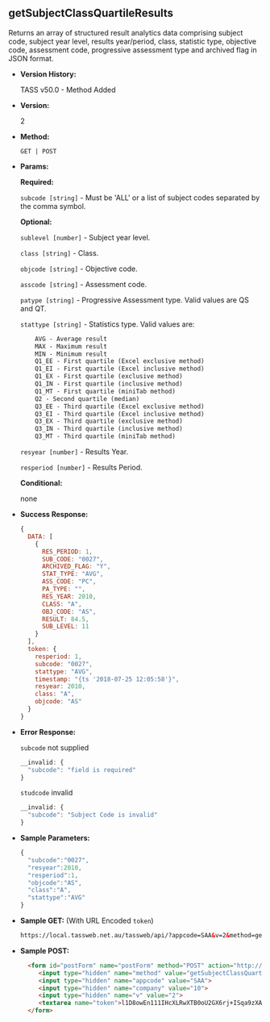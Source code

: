 

**getSubjectClassQuartileResults**
----
  Returns an array of structured result analytics data comprising subject code, subject year level, results year/period, class, statistic type, objective code, assessment code, progressive assessment type and archived flag in JSON format.

* **Version History:**

  TASS v50.0 - Method Added

* **Version:**

  2

* **Method:**

  `GET | POST`
  
*  **Params:**

   **Required:**

   `subcode [string]` -  Must be 'ALL' or a list of subject codes separated by the comma symbol.
   
   **Optional:**

   `sublevel [number]` - Subject year level.

   `class [string]` - Class.
   
   `objcode [string]` - Objective code.

   `asscode [string]` - Assessment code.

   `patype [string]` - Progressive Assessment type. Valid values are QS and QT.

   `stattype [string]` - Statistics type. Valid values are:

    ```HTML
        AVG - Average result
        MAX - Maximum result
        MIN - Minimum result
        Q1_EE - First quartile (Excel exclusive method)
        Q1_EI - First quartile (Excel inclusive method)
        Q1_EX - First quartile (exclusive method)
        Q1_IN - First quartile (inclusive method)
        Q1_MT - First quartile (miniTab method)
        Q2 - Second quartile (median)
        Q3_EE - Third quartile (Excel exclusive method)
        Q3_EI - Third quartile (Excel inclusive method)
        Q3_EX - Third quartile (exclusive method)
        Q3_IN - Third quartile (inclusive method)
        Q3_MT - Third quartile (miniTab method)
    ```

   `resyear [number]` - Results Year.

   `resperiod [number]` - Results Period.

   **Conditional:**
 
   none
   
* **Success Response:**

    ```javascript
    {
      DATA: [
        {
          RES_PERIOD: 1,
          SUB_CODE: "0027",
          ARCHIVED_FLAG: "Y",
          STAT_TYPE: "AVG",
          ASS_CODE: "PC",
          PA_TYPE: "",
          RES_YEAR: 2010,
          CLASS: "A",
          OBJ_CODE: "AS",
          RESULT: 84.5,
          SUB_LEVEL: 11
        }
      ],
      token: {
        resperiod: 1,
        subcode: "0027",
        stattype: "AVG",
        timestamp: "{ts '2018-07-25 12:05:58'}",
        resyear: 2010,
        class: "A",
        objcode: "AS"
      }
    }
    ```
 
* **Error Response:**

    `subcode` not supplied
    ```javascript
    __invalid: {
      "subcode": "field is required"
    }
    ```

    `studcode` invalid
    ```javascript
    __invalid: {
      "subcode": "Subject Code is invalid"
    }
    ```
    
* **Sample Parameters:**

  ```javascript
  {
    "subcode":"0027",
    "resyear":2010,
    "resperiod":1,
    "objcode":"AS",
    "class":"A",
    "stattype":"AVG"
  }
  ```

* **Sample GET:** (With URL Encoded `token`)

  ```HTML
  https://local.tassweb.net.au/tassweb/api/?appcode=SAA&v=2&method=getSubjectClassQuartileResults&token=jUmqNx1ZSmKPTfQm2ozMk9ybMZB9NoDY5qz%2FLx0CI4NEJv%2FI8Akp0bVzbe2ZKuTvLOc9O%2FKOuirpgv%2FZoqci9wnZ58A0HOSRQmwbACHs7uZwkN6Z1x1YDLGwkroyRYuOasbdGcKwtMFrOP8N%2Fddw6uDU0IdUdhTQ%2BVp6jvwPmFQ%3D&company=10
  ```
  
* **Sample POST:**

  ```HTML
    <form id="postForm" name="postForm" method="POST" action="http://api.tasscloud.com.au/tassweb/api/">
       <input type="hidden" name="method" value="getSubjectClassQuartileResults">
       <input type="hidden" name="appcode" value="SAA">
       <input type="hidden" name="company" value="10">
       <input type="hidden" name="v" value="2">
       <textarea name="token">l1D8owEn111IHcXLRwXTB0oU2GX6rj+ISqa9zXA8We1Gqx9/zb+cbVFartivsDN/xGgAIIjtABAYfzYPqTCpLf3gb0nW3h/TrPFLMhAdNcVvHD0Gz4FkRj5jRAD1aAGQ</textarea>
    </form>
  ```
